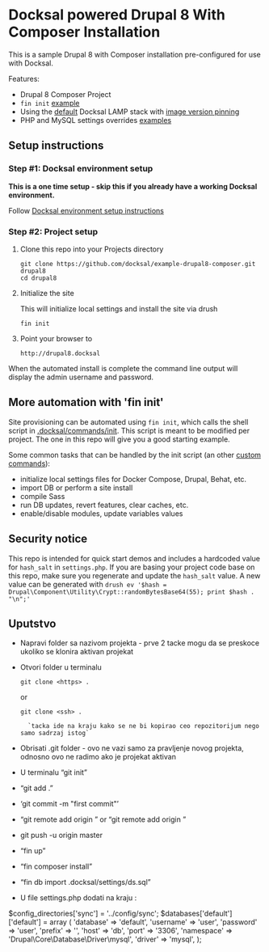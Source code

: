 # Docksal powered Drupal 8 With Composer Installation

This is a sample Drupal 8 with Composer installation pre-configured for use with Docksal.

Features:

- Drupal 8 Composer Project
- `fin init` [example](.docksal/commands/init)
- Using the [default](.docksal/docksal.env#L9) Docksal LAMP stack with [image version pinning](.docksal/docksal.env#L13-L15)
- PHP and MySQL settings overrides [examples](.docksal/etc)

## Setup instructions

### Step #1: Docksal environment setup

**This is a one time setup - skip this if you already have a working Docksal environment.**

Follow [Docksal environment setup instructions](https://docs.docksal.io/en/master/getting-started/env-setup)

### Step #2: Project setup

1. Clone this repo into your Projects directory

    ```
    git clone https://github.com/docksal/example-drupal8-composer.git drupal8
    cd drupal8
    ```

2. Initialize the site

    This will initialize local settings and install the site via drush

    ```
    fin init
    ```

3. Point your browser to

    ```
    http://drupal8.docksal
    ```

When the automated install is complete the command line output will display the admin username and password.


## More automation with 'fin init'

Site provisioning can be automated using `fin init`, which calls the shell script in [.docksal/commands/init](.docksal/commands/init).
This script is meant to be modified per project. The one in this repo will give you a good starting example.

Some common tasks that can be handled by the init script (an other [custom commands](https://docs.docksal.io/en/master/fin/custom-commands/)):

- initialize local settings files for Docker Compose, Drupal, Behat, etc.
- import DB or perform a site install
- compile Sass
- run DB updates, revert features, clear caches, etc.
- enable/disable modules, update variables values


## Security notice

This repo is intended for quick start demos and includes a hardcoded value for `hash_salt` in `settings.php`.
If you are basing your project code base on this repo, make sure you regenerate and update the `hash_salt` value.
A new value can be generated with `drush ev '$hash = Drupal\Component\Utility\Crypt::randomBytesBase64(55); print $hash . "\n";'`



## Uputstvo

- Napravi folder sa nazivom projekta - prve 2 tacke mogu da se preskoce ukoliko se klonira aktivan projekat
- Otvori folder u terminalu
    ```
    git clone <https> .
    ``` 
     or 
    ```
    git clone <ssh> .
    ``` 

        `tacka ide na kraju kako se ne bi kopirao ceo repozitorijum nego samo sadrzaj istog` 
- Obrisati .git folder - ovo ne vazi samo za pravljenje novog projekta, odnosno ovo ne radimo ako je projekat aktivan
- U terminalu “git init” 
- “git add .”
- ‘git commit -m "first commit"’
- “git remote add origin <https>” or “git remote add origin <ssh>”
- git push -u origin master
- “fin up”
- “fin composer install”
- “fin db import .docksal/settings/ds.sql”
- U file settings.php dodati na kraju :

$config_directories['sync'] = '../config/sync';
$databases['default']['default'] = array (
  'database' => 'default',
  'username' => 'user',
  'password' => 'user',
  'prefix' => '',
  'host' => 'db',
  'port' => '3306',
  'namespace' => 'Drupal\\Core\\Database\\Driver\\mysql',
  'driver' => 'mysql',
);
